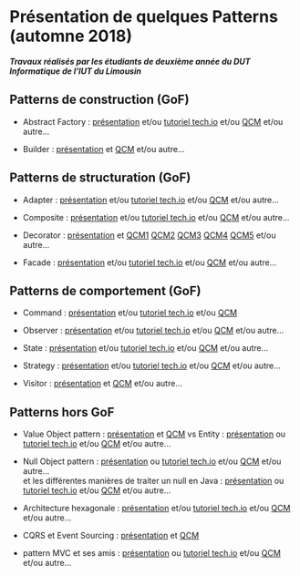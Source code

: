 # Présentation de quelques Patterns (automne 2018)

***Travaux réalisés par les étudiants de deuxième année du DUT Informatique de l'IUT du Limousin***


## Patterns de construction (GoF)

- Abstract Factory : [présentation](lien_vers_votre_travail) et/ou [tutoriel tech.io](https://tech.io/playgrounds/36103/design-pattern-factory-abstract-factory/introduction) et/ou [QCM](lien_vers_votre_travail) et/ou autre...

- Builder : [présentation](https://github.com/LeoLacoste/Diapo-Builder-Pattern/blob/master/Builder%20Pattern.pdf) et [QCM](https://tech.io/playgrounds/a7fa8d8a2ba3477faf2165f1db738db071363/quizz/introduction) et/ou autre...


## Patterns de structuration (GoF)

- Adapter : [présentation](lien_vers_votre_travail) et/ou [tutoriel tech.io](lien_vers_votre_travail) et/ou [QCM](lien_vers_votre_travail) et/ou autre...


- Composite : [présentation](lien_vers_votre_travail) et/ou [tutoriel tech.io](lien_vers_votre_travail) et/ou [QCM](lien_vers_votre_travail) et/ou autre...


- Decorator : [présentation](https://github.com/Minemega19/DesignPaternDecorator) et [QCM1](http://www.strawpoll.me/16827808)  [QCM2](http://www.strawpoll.me/16827813) [QCM3](http://www.strawpoll.me/16827815) [QCM4](http://www.strawpoll.me/16827819) [QCM5](http://www.strawpoll.me/16827821) et/ou autre...


- Facade : [présentation](lien_vers_votre_travail) et/ou [tutoriel tech.io](lien_vers_votre_travail) et/ou [QCM](lien_vers_votre_travail) et/ou autre...





## Patterns de comportement (GoF)


- Command : [présentation](https://github.com/QLenoir/Command-Pattern-Git/blob/master/pattern_command.pdf) et/ou [tutoriel tech.io](https://tech.io/playgrounds/36502/design-pattern-command/presentation) et/ou [QCM](https://tech.io/playgrounds/36502/design-pattern-command/le-quizz)

- Observer : [présentation](lien_vers_votre_travail) et/ou [tutoriel tech.io](lien_vers_votre_travail) et/ou [QCM](lien_vers_votre_travail) et/ou autre...

- State : [présentation](lien_vers_votre_travail) et/ou [tutoriel tech.io](lien_vers_votre_travail) et/ou [QCM](lien_vers_votre_travail) et/ou autre...

- Strategy : [présentation](lien_vers_votre_travail) et/ou [tutoriel tech.io](lien_vers_votre_travail) et/ou [QCM](lien_vers_votre_travail) et/ou autre...

- Visitor : [présentation](https://github.com/DepierreQuentin/Pattern-Vistor/blob/master/Design%20Pattern%20Visitor.pdf) et [QCM](https://tech.io/playgrounds/36080/design-pattern-visitor) et/ou autre...


## Patterns hors GoF

- Value Object pattern : [présentation](https://drive.google.com/file/d/1vNGobY0ZHgoeapSe3h2c4ESuE35NJL91/view?usp=sharing) et [QCM](https://tech.io/playgrounds/36536/quiz-value-object-entity)
vs Entity : [présentation](lien_vers_votre_travail) ou [tutoriel tech.io](lien_vers_votre_travail) et/ou [QCM](lien_vers_votre_travail) et/ou autre... 

- Null Object pattern : [présentation](lien_vers_votre_travail) ou [tutoriel tech.io](lien_vers_votre_travail) et/ou [QCM](lien_vers_votre_travail) et/ou autre...  
et les différentes manières de traiter un null en Java : [présentation](lien_vers_votre_travail) ou [tutoriel tech.io](lien_vers_votre_travail) et/ou [QCM](lien_vers_votre_travail) et/ou autre... 


- Architecture hexagonale : [présentation](lien_vers_votre_travail) et/ou [tutoriel tech.io](lien_vers_votre_travail) et/ou [QCM](lien_vers_votre_travail) et/ou autre... 


- CQRS et Event Sourcing : [présentation](https://github.com/thiagaradja2/Patter-CQRS-Event-Sourcing/blob/master/CQRS%26EventSourcing.pptx) et [QCM](https://goo.gl/forms/XhaxCCssPc6q4Kjm1
)


- pattern MVC et ses amis : [présentation](lien_vers_votre_travail) ou [tutoriel tech.io](lien_vers_votre_travail) et/ou [QCM](lien_vers_votre_travail) et/ou autre...   




  
